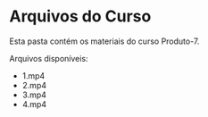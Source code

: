 # Arquivos do Curso

Esta pasta contém os materiais do curso Produto-7.

Arquivos disponíveis:
- 1.mp4
- 2.mp4
- 3.mp4
- 4.mp4